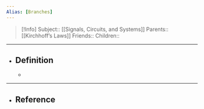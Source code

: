 ```yaml
---
Alias: [Branches]
---
```

> [!Info]
> Subject:: [[Signals, Circuits, and Systems]]
> Parents:: [[Kirchhoff’s Laws]]
> Friends:: 
> Children:: 
---
- ## Definition
	- 
---
- ## Reference